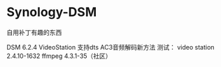 # Synology-DSM
自用补丁有趣的东西

DSM 6.2.4 VideoStation 支持dts AC3音频解码新方法
测试：
video station 2.4.10-1632
ffmpeg  4.3.1-35（社区）
